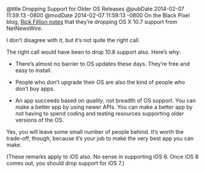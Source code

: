 @title Dropping Support for Older OS Releases
@pubDate 2014-02-07 11:59:13 -0800
@modDate 2014-02-07 11:59:13 -0800
On the Black Pixel blog, [Rick Fillion notes](http://blackpixel.com/blog/2014/02/netnewswire-working-with-the-future-in-mind.html) that they’re dropping OS X 10.7 support from NetNewsWire.

I don’t disagree with it, but it’s not quite the right call.

The right call would have been to drop 10.8 support also. Here’s why:

* There’s almost no barrier to OS updates these days. They’re free and easy to install.

* People who don’t upgrade their OS are also the kind of people who don’t buy apps.

* An app succeeds based on <em>quality</em>, not breadth of OS support. You can make a better app by using newer APIs. You can make a better app by not having to spend coding and testing resources supporting older versions of the OS.

Yes, you will leave some small number of people behind. It’s worth the trade-off, though, because it’s your job to make the very best app you can make.

(These remarks apply to iOS also. No sense in supporting iOS 6. Once iOS 8 comes out, you should drop support for iOS 7.)
